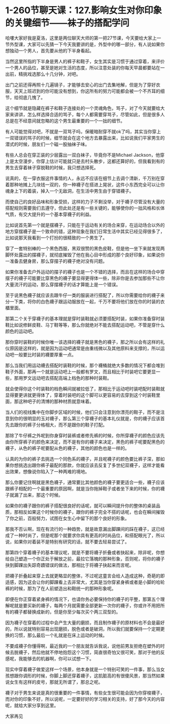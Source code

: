 # 1-260节聊天课：127.影响女生对你印象的关键细节——袜子的搭配学问

哈嘍大家好我是夏洛，这里是两位聊天大师的第一把27节课，今天要给大家上一节外型课，大家可以先猜一下今天我要讲的是，外型中的哪一部分，有人说如果你想独动一个男人，首先要从他的下半身看起。

当然这里所指的下半身是男人的裤子和鞋子，女生其实是习惯于通过穿着，来评价一个男人的品位，甚至是她对生活的态度，所以注意处装的你每天早晨都要站在一出前，精挑戏选那么十几分钟，对吧。

出门之前还得再照十几遍镜子，才能够去安心的出门去集地解，但是为了穿好衣服，天天上班迟到的你可能没有想到，你这所有的努力可能都会被一个不齐耳的细节，给彻底几愧了。

这个细节就是隐藏在裤子和鞋子连接处的一个灵魂角色，骂子，对了今天就要给大家来讲讲，怎么样选择合适的骂子，每个人都需要穿骂子，尽管如此，但是很多人总是在不经意间就忽略的这个男生最重要的一个一拙的细节。

有人可能觉得对吧，不就是一双骂子吗，保暖暗耐穿不就ok了吗，其实当你穿上一双错误的骂子的时候，细节就会在这个地方去暴露出来，比如说我们平家男生的潜式的时候，朋友们一个磁一股抽袜子味。

有些人总会在穿正装的少层露出一双白袜子，毕竟你不是Michael Jackson，他穿上是太空漫步，你穿上估计可能就只是去村头散步，这都还算好的，但我看到有的男生去穿着袜子穿脱鞋的时候，我只想选择死。

说真的，在一穿衣服这件事情的人，永远不应该在细节上去调个清新，千万别在穿着那种地摊上几块钱一双的，你一种襪子在搭进上晃状，这件小东西完全可以让你魂身上下的着装，掉入一个无敌洞，在生活中男生由于穿错襪子。

而使自己的良好品味和形象受损，这样的力子不剩没举，对于襪子尽管没有大量的搭配规则需要我们去遵守，但此处还是有一些关键的，能够使你的一拙风格和长体气质，有交大提升的一个基本穿襪子的利益。

比如说首先第一个就是摆襪子，只能在于运动有关的场合来穿，在运动场合以外的地方穿摆襪子是一个致命的错，这种现象在我们日常生活中其实已经见得很多了，比如说那天我看到一个打扮的很精致的一个男生了。

穿了一套特别棒的一个黑色西服，黑双很赞的黑色皮鞋，但是他一坐下来就发现两脚怀处露出的摆襪子，就彻底摧毁了他在我心目中形成的那个良好印象，如果说你一准备去健身房，那么穿摆子的襪子绝对没有问题。

如果你准备去户外运动的摆子的襪子也是一个不错的选择，而且在这样的场合中穿摆子的襪子可能要比穿黑色的襪子要显得更得体一些，除非你是去参加那些不让你大量流汗的运动，那么穿摆襪子的话才算能上是一个错误。

至于说黑色襪子就应该去跟牛仔一类的服装进行搭配了，所以你需要给你的襪子来分一下类，将你的白色襪子跟运动服放在一起，千万不要将他们放在你的时装的衣櫃里面。

那第二个关于穿襪子的基本理就是穿时装鞋就必须要搭配时装，如果你准备穿时装鞋比如说修鲜皮鞋、马丁鞋等等，那么你就绝对不能去搭配运动吧，不管是穿什么颜色的运动吧。

那你穿时装鞋的时候你唯一该选择的襪子就是黑色的襪子，那之所以会有这样的礼仪原因是这样的，就是因为运动吧通常是由重线微以及其他原料来支撑的，所以运动吧一般要比时装的襪要厚重一点。

那么当我们用运动襪去搭配时装鞋的时候，那个襪桶就绝大多数的情况下都会堆到鞋子外面，那再一个就是运动吧上一般都有罗文，而且相比于时装吧它要更显一些，那用罗文运动吧去搭配高端上档色的那种时装鞋。

就会使得你这个时装鞋的档色瞬间就被拉低了，那相比于运动吧时装吧配时装鞋就显得要更讲就更得体了，穿着时装吧的这个脚可以更容易的去穿到这个时装鞋里面，那这种吧子的清博的那种材质就意味着。

当人们的视线集中在你脚步区域的时候，他们只会注意到你漂亮的鞋子，而不是注意到你的很明显的玉对襪子，那么第三个穿襪子的基本礼仪就是，你的襪子应该首先去跟你的裤子分格相大，而不是跟你的鞋子打配。

那除了牛仔裤之外呢到你身穿时装裤或者修先裤的时候，你所穿襪子的颜色应该先由你所穿裤子的颜色来决定，而不是有你的襪子来决定，黑色的裤子呢要配黑色的襪子，从色的裤子呢要配从色的襪子，其他的颜色也是一样的。

认真的为你的裤子去挑选一个同色系的襪子，并且呢襪子的颜色要比裤子深，那如果你想挑选出跟你裤子最配的那款，你就应该去反复了多世纪双襪子，这样才能看出效果，想像说你陷入了一种两难的境地。

那么你要记住啊就是黑色襪子，通常要比其他颜色的襪子要更适合一些，襪子应该跟裤子相配的一个最重要的原因啊，就是当你拖掉鞋子或者坐下来的时候，你的襪子就漏了出来，那这个时候。

如果你的襪子跟你的裤子搭配很良好的话呢，就可以瞬间提升你的整体的桌装品质，那相反如果这个时候你的襪子，跟你的裤子完全不搭的话呢，也会在瞬间摧毁了你之前，百般努力，试图在女生心中留下的那个良好的形象。

那我不否认啊，现在有流行的一种趋势，就是故意漏出脚踝间的踩在襪子，这已经成了一种时尚了，但是呢那个就要求你具有更高的时尚品位，和搭配眼光了，所以说，如果你对着装不是特别有研究的话，就不要去轻易尝试了。

那第四个穿着襪子的基本理议呢，就是不要将襪子折叠或者抉起来，除非呢，你想给自己塑造一个你正处于解放之前，最拉它落魄的那种形象，否则呢，将你的襪子抉到脚踝出失踪奇蹟错误的做法，那相比于将襪子抉起来而言呢。

把襪子折叠起来穿上去就更略显的整体，不过呢这童言会给人造成这种，奇葩的即适感，因为这会让你的脚踝看上去非常大，尤其是当你穿紧身裤或者是小脚的哈轮裤的时候，那为了在人前塑造出和鞋统一的那种形象呢。

即便在你正穿着紧身裤的情况下，也请你务必要保持你的襪子的平整，那第五个理解呢就是要买新的襪子，每两个月就需要全部更新一次你的襪子，你或许不用把所有的襪子都替换成新的，但是你至少每次买个两三双型的。

因为襪子在穿着的过程中会产生大量的磨损，而且制作襪子的原材料也不会是最好的，所以说就特别容易出现磨损，脱色或者是破洞，所以我们就要保持一个定期更换的习惯，那么最后一个礼就是在床上运动的时候。

不要成襪子你懂得啊，最近我的一个朋友就告诉我说，说他前男友拒绝在塑外的时候去脱襪子，然后他就不停地抱怨这个习惯，简直很奇怕又很可笑，那对于他的反感呢，我能够去的机器啊，你可以试想一下。

现实中穿着襪子做爱这样一个场景，他本身就是一个特别可笑的一件事，那么当女孩想跟你调形的时候，你脚上脚还穿着襪子，这肌脏高的有很傻风景，那当然如果说女生有这样的皮号，那就无所谓了，那总之呢。

襪子对于男生来说是真的很重要的一件事情，有些女生很可能会因为你穿梭襪子，而对你的印象不好，所以说呢，一定要好好的学习相关的支持，好了那今天的内容呢，就给大家分享到这里。

大家再见